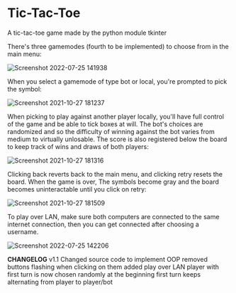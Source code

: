 # Tic-Tac-Toe
A tic-tac-toe game made by the python module tkinter

There's three gamemodes (fourth to be implemented) to choose from in the main menu:

![Screenshot 2022-07-25 141938](https://user-images.githubusercontent.com/19519174/180786917-3f22612f-25bc-4d3d-b616-de43359f2129.png)

When you select a gamemode of type bot or local, you're prompted to pick the symbol:

![Screenshot 2021-10-27 181237](https://user-images.githubusercontent.com/19519174/139114035-37bf21ea-dcfc-4d07-93ea-98e5faaa2025.jpg)

When picking to play against another player locally, you'll have full control of the game and be able to tick boxes at will.
The bot's choices are randomized and so the difficulty of winning against the bot varies from medium to virtually unlosable. The score is also registered below the board to keep track of wins and draws of both players:

![Screenshot 2021-10-27 181316](https://user-images.githubusercontent.com/19519174/139114119-f01eb533-90c5-4635-8abd-fdf890b8513f.jpg)

Clicking back reverts back to the main menu, and clicking retry resets the board. When the game is over, The symbols become gray and the board becomes uninteractable until you click on retry:

![Screenshot 2021-10-27 181509](https://user-images.githubusercontent.com/19519174/139114351-8f83dd86-58bb-49e5-99b7-0e29d1f667ed.jpg)

To play over LAN, make sure both computers are connected to the same internet connection, then you can get connected after choosing a username.

![Screenshot 2022-07-25 142206](https://user-images.githubusercontent.com/19519174/180787481-0a79c5c9-c3e0-418b-97f7-94fb996e7702.png)

**CHANGELOG**
v1.1
Changed source code to implement OOP
removed buttons flashing when clicking on them
added play over LAN
player with first turn is now chosen randomly at the beginning
first turn keeps alternating from player to player/bot
